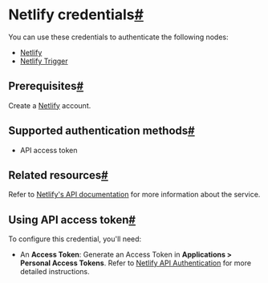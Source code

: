 [](https://github.com/n8n-io/n8n-docs/edit/main/docs/integrations/builtin/credentials/netlify.md "Edit this page")

# Netlify credentials[#](#netlify-credentials "Permanent link")

You can use these credentials to authenticate the following nodes:

*   [Netlify](../../app-nodes/n8n-nodes-base.netlify/)
*   [Netlify Trigger](../../trigger-nodes/n8n-nodes-base.netlifytrigger/)

## Prerequisites[#](#prerequisites "Permanent link")

Create a [Netlify](https://netlify.com/) account.

## Supported authentication methods[#](#supported-authentication-methods "Permanent link")

*   API access token

## Related resources[#](#related-resources "Permanent link")

Refer to [Netlify's API documentation](https://docs.netlify.com/api/get-started/) for more information about the service.

## Using API access token[#](#using-api-access-token "Permanent link")

To configure this credential, you'll need:

*   An **Access Token**: Generate an Access Token in **Applications > Personal Access Tokens**. Refer to [Netlify API Authentication](https://docs.netlify.com/api/get-started/#authentication) for more detailed instructions.